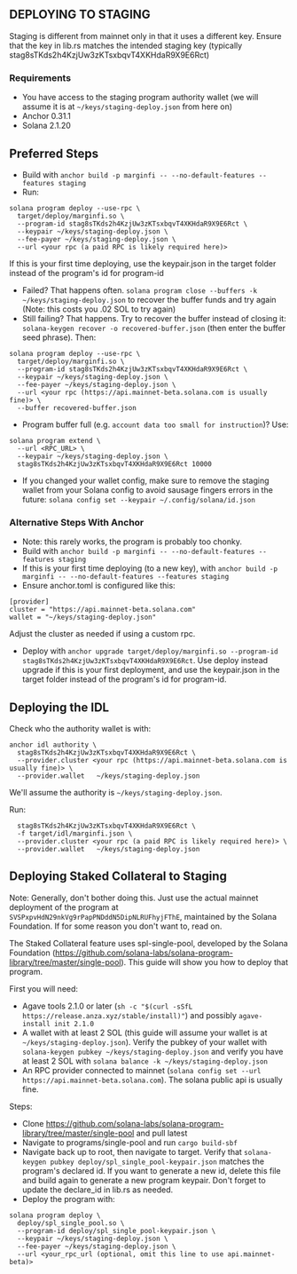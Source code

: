 ## DEPLOYING TO STAGING

Staging is different from mainnet only in that it uses a different key. Ensure that the key in lib.rs matches the intended staging key (typically stag8sTKds2h4KzjUw3zKTsxbqvT4XKHdaR9X9E6Rct)

### Requirements

* You have access to the staging program authority wallet (we will assume it is at `~/keys/staging-deploy.json` from here on)
* Anchor 0.31.1
* Solana 2.1.20

## Preferred Steps

* Build with `anchor build -p marginfi -- --no-default-features --features staging`
* Run:
```
solana program deploy --use-rpc \
  target/deploy/marginfi.so \
  --program-id stag8sTKds2h4KzjUw3zKTsxbqvT4XKHdaR9X9E6Rct \
  --keypair ~/keys/staging-deploy.json \
  --fee-payer ~/keys/staging-deploy.json \
  --url <your rpc (a paid RPC is likely required here)>
```
If this is your first time deploying, use the keypair.json in the target folder instead of the program's id for program-id 
* Failed? That happens often. `solana program close --buffers -k ~/keys/staging-deploy.json` to recover the buffer funds and try again (Note: this costs you .02 SOL to try again)
* Still failing? That happens. Try to recover the buffer instead of closing it: `solana-keygen recover -o recovered-buffer.json` (then enter the buffer seed phrase). Then:
```
solana program deploy --use-rpc \
  target/deploy/marginfi.so \
  --program-id stag8sTKds2h4KzjUw3zKTsxbqvT4XKHdaR9X9E6Rct \
  --keypair ~/keys/staging-deploy.json \
  --fee-payer ~/keys/staging-deploy.json \
  --url <your rpc (https://api.mainnet-beta.solana.com is usually fine)> \
  --buffer recovered-buffer.json
```
* Program buffer full (e.g. `account data too small for instruction`)? Use:
```
solana program extend \
  --url <RPC_URL> \
  --keypair ~/keys/staging-deploy.json \
  stag8sTKds2h4KzjUw3zKTsxbqvT4XKHdaR9X9E6Rct 10000
```
* If you changed your wallet config, make sure to remove the staging wallet from your Solana config to avoid sausage fingers errors in the future: `solana config set --keypair ~/.config/solana/id.json`

### Alternative Steps With Anchor

* Note: this rarely works, the program is probably too chonky.
* Build with `anchor build -p marginfi -- --no-default-features --features staging`
* If this is your first time deploying (to a new key), with `anchor build -p marginfi -- --no-default-features --features staging`
* Ensure anchor.toml is configured like this: 
```
[provider]
cluster = "https://api.mainnet-beta.solana.com"
wallet = "~/keys/staging-deploy.json"
```
Adjust the cluster as needed if using a custom rpc.
* Deploy with `anchor upgrade target/deploy/marginfi.so --program-id stag8sTKds2h4KzjUw3zKTsxbqvT4XKHdaR9X9E6Rct`. Use deploy instead upgrade if this is your first deployment, and use the keypair.json in the target folder instead of the program's id for program-id.


## Deploying the IDL

Check who the authority wallet is with:
```
anchor idl authority \    
  stag8sTKds2h4KzjUw3zKTsxbqvT4XKHdaR9X9E6Rct \
  --provider.cluster <your rpc (https://api.mainnet-beta.solana.com is usually fine)> \
  --provider.wallet   ~/keys/staging-deploy.json
```
We'll assume the authority is `~/keys/staging-deploy.json`.

Run:
```anchor idl init \
  stag8sTKds2h4KzjUw3zKTsxbqvT4XKHdaR9X9E6Rct \
  -f target/idl/marginfi.json \
  --provider.cluster <your rpc (a paid RPC is likely required here)> \
  --provider.wallet   ~/keys/staging-deploy.json
```

## Deploying Staked Collateral to Staging

Note: Generally, don't bother doing this. Just use the actual mainnet deployment of the program at `SVSPxpvHdN29nkVg9rPapPNDddN5DipNLRUFhyjFThE`, maintained by the Solana Foundation. If for some reason you don't want to, read on.

The Staked Collateral feature uses spl-single-pool, developed by the Solana Foundation (https://github.com/solana-labs/solana-program-library/tree/master/single-pool). This guide will show you how to deploy that program.

First you will need: 
* Agave tools 2.1.0 or later (`sh -c "$(curl -sSfL https://release.anza.xyz/stable/install)"`) and possibly `agave-install init 2.1.0`
* A wallet with at least 2 SOL (this guide will assume your wallet is at `~/keys/staging-deploy.json`). Verify the pubkey of your wallet with `solana-keygen pubkey ~/keys/staging-deploy.json` and verify you have at least 2 SOL with `solana balance -k ~/keys/staging-deploy.json`
* An RPC provider connected to mainnet (`solana config set --url https://api.mainnet-beta.solana.com`). The solana public api is usually fine.

Steps:
* Clone https://github.com/solana-labs/solana-program-library/tree/master/single-pool and pull latest
* Navigate to programs/single-pool and run `cargo build-sbf`
* Navigate back up to root, then navigate to target. Verify that `solana-keygen pubkey deploy/spl_single_pool-keypair.json` matches the program's declared id. If you want to generate a new id, delete this file and build again to generate a new program keypair. Don't forget to update the declare_id in lib.rs as needed.
* Deploy the program with:
```
solana program deploy \                                                  
  deploy/spl_single_pool.so \
  --program-id deploy/spl_single_pool-keypair.json \
  --keypair ~/keys/staging-deploy.json \
  --fee-payer ~/keys/staging-deploy.json \
  --url <your_rpc_url (optional, omit this line to use api.mainnet-beta)>

```